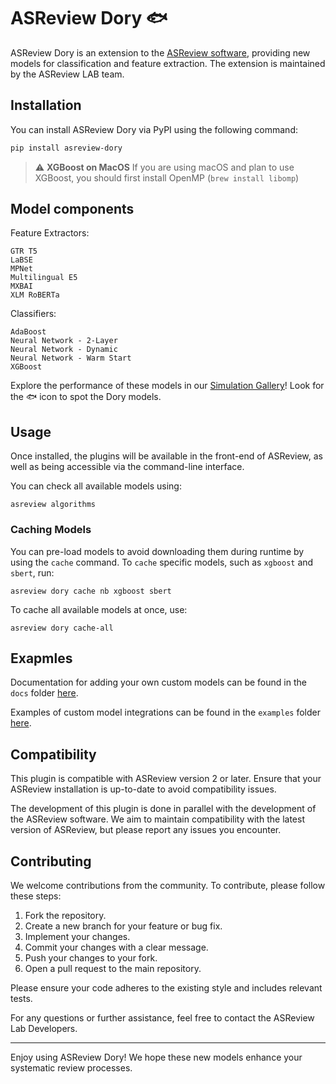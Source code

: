 # ASReview Dory 🐟

ASReview Dory is an extension to the [ASReview
software](https://github.com/asreview/asreview), providing new models for
classification and feature extraction. The extension is maintained by the
ASReview LAB team.

## Installation

You can install ASReview Dory via PyPI using the following command:

```bash
pip install asreview-dory
```

> ⚠️ **XGBoost on MacOS**
> If you are using macOS and plan to use XGBoost, you should first install OpenMP (`brew install libomp`)

## Model components

Feature Extractors:

    GTR T5
    LaBSE
    MPNet
    Multilingual E5
    MXBAI
    XLM RoBERTa

Classifiers:

    AdaBoost
    Neural Network - 2-Layer
    Neural Network - Dynamic
    Neural Network - Warm Start
    XGBoost

Explore the performance of these models in our [Simulation
Gallery](https://jteijema.github.io/synergy-simulations-website/models.html)!
Look for the 🐟 icon to spot the Dory models.

## Usage

Once installed, the plugins will be available in the front-end of ASReview, as
well as being accessible via the command-line interface.

You can check all available models using:
```console
asreview algorithms
```

### Caching Models

You can pre-load models to avoid downloading them during runtime by using the
`cache` command. To `cache` specific models, such as `xgboost` and `sbert`, run:

```console
asreview dory cache nb xgboost sbert
```

To cache all available models at once, use:

```console
asreview dory cache-all
```

## Exapmles
Documentation for adding your own custom models can be found in the `docs` folder [here](https://github.com/asreview/asreview-dory/blob/main/docs/adding_custom_models.md). 

Examples of custom model integrations can be found in the `examples` folder [here](https://github.com/asreview/asreview-dory/blob/main/examples).

## Compatibility

This plugin is compatible with ASReview version 2 or later. Ensure that your ASReview
installation is up-to-date to avoid compatibility issues.

The development of this plugin is done in parallel with the development of the
ASReview software. We aim to maintain compatibility with the latest version of
ASReview, but please report any issues you encounter.

## Contributing

We welcome contributions from the community. To contribute, please follow these
steps:

1. Fork the repository.
2. Create a new branch for your feature or bug fix.
3. Implement your changes.
4. Commit your changes with a clear message.
5. Push your changes to your fork.
6. Open a pull request to the main repository.

Please ensure your code adheres to the existing style and includes relevant
tests.

For any questions or further assistance, feel free to contact the ASReview Lab
Developers.

---

Enjoy using ASReview Dory! We hope these new models enhance your systematic
review processes.
